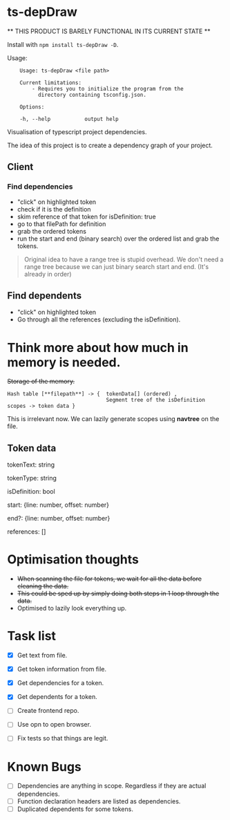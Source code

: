 # ts-depDraw


** THIS PRODUCT IS BARELY FUNCTIONAL IN ITS CURRENT STATE **

Install with `npm install ts-depDraw -D`.

Usage:

```
    Usage: ts-depDraw <file path>

    Current limitations:
        - Requires you to initialize the program from the
          directory containing tsconfig.json.

    Options:

    -h, --help           output help
```




Visualisation of typescript project dependencies.


The idea of this project is to create a dependency graph of your project.


## Client

### Find dependencies

- "click" on highlighted token
- check if it is the definition
- skim reference of that token for isDefinition: true
- go to that filePath for definition
- grab the ordered tokens
- run the start and end (binary search) over the ordered list and grab the tokens.

> Original idea to have a range tree is stupid overhead.
> We don't need a range tree because we can just binary search start and end. (It's already in order)

## Find dependents

- "click" on highlighted token
- Go through all the references (excluding the isDefinition).




# Think more about how much in memory is needed.

~~Storage of the memory.~~

```
Hash table [**filepath**] -> {  tokenData[] (ordered) ,
                                Segment tree of the isDefinition scopes -> token data }
```

This is irrelevant now. We can lazily generate scopes using **navtree** on the file.


## Token data

tokenText: string

tokenType: string

isDefinition: bool

start: {line: number, offset: number}

end?: {line: number, offset: number}

references: []


# Optimisation thoughts

- ~~When scanning the file for tokens, we wait for all the data before cleaning the data.~~
- ~~This could be sped up by simply doing both steps in 1 loop through the data.~~
- Optimised to lazily look everything up.


# Task list

 - [x] Get text from file.
 - [x] Get token information from file.
 - [x] Get dependencies for a token.
 - [x] Get dependents for a token.
 - [ ] Create frontend repo.
 - [ ] Use opn to open browser.
 - [ ] Fix tests so that things are legit.


 # Known Bugs

 - [ ] Dependencies are anything in scope. Regardless if they are actual dependencies.
 - [ ] Function declaration headers are listed as dependencies.
 - [ ] Duplicated dependents for some tokens.